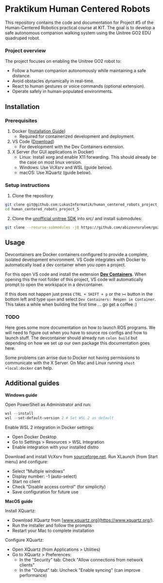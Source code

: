 # Praktikum Human Centered Robots

This repository contains the code and documentation for Project #5 of the Human-Centered Robotics practical course at KIT. The goal is to develop a safe autonomous companion walking system using the Unitree GO2 EDU quadruped robot.

### Project overview

The project focuses on enabling the Unitree GO2 robot to:

- Follow a human companion autonomously while maintaining a safe distance.
- Avoid obstacles dynamically in real-time.
- React to human gestures or voice commands (optional extension).
- Operate safely in human-populated environments.

## Installation

### Prerequisites
1. Docker ([Installation Guide](https://www.docker.com/))
    - Required for containerized development and deployment.
2. VS Code ([Download](https://code.visualstudio.com/))
   - For development with the Dev Containers extension.
3. X Server (for GUI applications in Docker)
   - Linux: Install xorg and enable X11 forwarding. This should already be the case on most linux version.
   - Windows: Use VcXsrv and WSL (guide below).
   - macOS: Use XQuartz (guide below).

### Setup instructions

1. Clone the repository
```bash
git clone git@github.com:LukasInformatik/human_centered_robots_project_5.git
cd human_centered_robots_project_5
```
2. Clone the [unofficial unitree SDK](https://github.com/abizovnuralem/go2_ros2_sdk/tree/master#) into src/ and install submodules:
```bash
git clone --recurse-submodules -j8 https://github.com/abizovnuralem/go2_ros2_sdk.git src/go2_sdk/
```

## Usage

Devcontainers are Docker containers configured to provide a complete, isolated development environment. VS Code integrates with Docker to automatically load a dev container when you open a project.

For this open VS code and install the extension [**Dev Containers**](https://marketplace.visualstudio.com/items?itemName=ms-vscode-remote.remote-containers). When opening this the root folder of this project, VS code will automatically prompt to open the workspace in a devcontainer. 

If this does not happen just press `CTRL + SHIFT + p` or the `><` button in the bottom left and type `open` and select `Dev Containers: Reopen in Container`. This takes a while when building the first time ... go get a coffee :)

### TODO
Here goes some more documentation on how to launch ROS programs. We will need to figure out when you have to source ros configs and how to launch stuff. The devcontainer should already run `colon build` but depending on how we set up our own package this documentation goes here.

Some problems can arrise due to Docker not having permissions to communicate with the X Server. On Mac and Linux running `xhost +local:docker` can help.


## Additional guides

**Windows guide**

Open PowerShell as Administrator and run:
```Powershell
wsl --install
wsl --set-default-version 2 # Set WSL 2 as default
```
Enable WSL 2 integration in Docker settings:
- Open Docker Desktop
- Go to Settings > Resources > WSL Integration
- Enable integration with your installed distro

Download and install VcXsrv from [sourceforge.net](https://sourceforge.net/projects/vcxsrv/).
Run XLaunch (from Start menu) and configure:
- Select "Multiple windows"
- Display number: -1 (auto-select)
- Start no client
- Check "Disable access control" (for simplicity)
- Save configuration for future use

**MacOS guide**

Install XQuartz:
- Download XQuartz from [www.xquartz.org](https://www.xquartz.org/).
- Run the installer and follow the prompts
- Restart your Mac to complete installation

Configure XQuartz:
- Open XQuartz (from Applications > Utilities)
- Go to XQuartz > Preferences:
  - In the "Security" tab: Check "Allow connections from network clients"
  - In the "Output" tab: Uncheck "Enable syncing" (can improve performance)